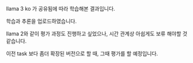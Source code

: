 llama 3 ko 가 공유됨에 따라 학습해본 결과입니다.

학습과 추론을 업로드하였습니다.

llama 2와 같이 평가 과정도 진행하고 싶었으나, 시간 관계상 아쉽게도 보류 해야할 것 같습니다.

이전 task 보다 좀더 확장된 버전으로 할 때, 그때 평가를 할 예정입니다.

